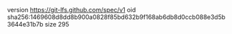 version https://git-lfs.github.com/spec/v1
oid sha256:1469608d8dd8b900a0828f85bd632b9f168ab6db8d0ccb088e3d5b3644e31b7b
size 295
